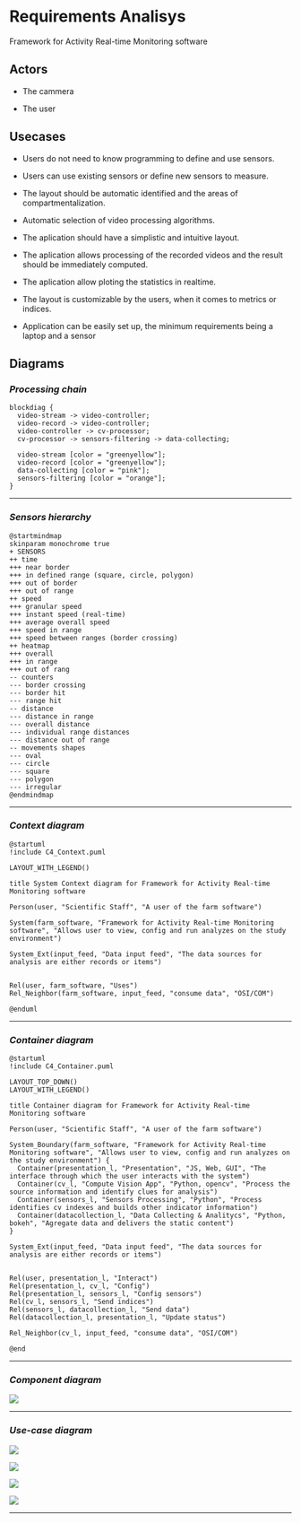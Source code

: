# Requirements Analisys

Framework for Activity Real-time Monitoring software

## Actors

- The cammera

- The user


## Usecases

- Users do not need to know programming to define and use sensors.

- Users can use existing sensors or define new sensors to measure.

- The layout should be automatic identified and the areas of compartmentalization.

- Automatic selection of video processing algorithms.

- The aplication should have a simplistic and intuitive layout.

- The aplication allows processing of the recorded videos and the result should be immediately computed.

- The aplication allow ploting the statistics in realtime.

- The layout is customizable by the users, when it comes to metrics or indices.

- Application can be easily set up, the minimum requirements being a laptop and a sensor


## Diagrams

### *Processing chain*

```blockdiag
blockdiag {
  video-stream -> video-controller;
  video-record -> video-controller;
  video-controller -> cv-processor;
  cv-processor -> sensors-filtering -> data-collecting;

  video-stream [color = "greenyellow"];
  video-record [color = "greenyellow"];
  data-collecting [color = "pink"];
  sensors-filtering [color = "orange"];
}
```

---

### *Sensors hierarchy*

```plantuml
@startmindmap
skinparam monochrome true
+ SENSORS
++ time
+++ near border
+++ in defined range (square, circle, polygon)
+++ out of border
+++ out of range
++ speed
+++ granular speed
+++ instant speed (real-time)
+++ average overall speed
+++ speed in range
+++ speed between ranges (border crossing)
++ heatmap
+++ overall
+++ in range
+++ out of rang
-- counters
--- border crossing
--- border hit
--- range hit
-- distance
--- distance in range
--- overall distance
--- individual range distances
--- distance out of range
-- movements shapes
--- oval
--- circle
--- square
--- polygon
--- irregular
@endmindmap
```

---

### *Context diagram*

```plantuml
@startuml
!include C4_Context.puml

LAYOUT_WITH_LEGEND()

title System Context diagram for Framework for Activity Real-time Monitoring software

Person(user, "Scientific Staff", "A user of the farm software")

System(farm_software, "Framework for Activity Real-time Monitoring software", "Allows user to view, config and run analyzes on the study environment")

System_Ext(input_feed, "Data input feed", "The data sources for analysis are either records or items")


Rel(user, farm_software, "Uses")
Rel_Neighbor(farm_software, input_feed, "consume data", "OSI/COM")

@enduml
```
---

### *Container diagram*

```plantuml
@startuml
!include C4_Container.puml

LAYOUT_TOP_DOWN()
LAYOUT_WITH_LEGEND()

title Container diagram for Framework for Activity Real-time Monitoring software

Person(user, "Scientific Staff", "A user of the farm software")

System_Boundary(farm_software, "Framework for Activity Real-time Monitoring software", "Allows user to view, config and run analyzes on the study environment") {
  Container(presentation_l, "Presentation", "JS, Web, GUI", "The interface through which the user interacts with the system")
  Container(cv_l, "Compute Vision App", "Python, opencv", "Process the source information and identify clues for analysis")
  Container(sensors_l, "Sensors Processing", "Python", "Process identifies cv indexes and builds other indicator information")
  Container(datacollection_l, "Data Collecting & Analitycs", "Python, bokeh", "Agregate data and delivers the static content")
}

System_Ext(input_feed, "Data input feed", "The data sources for analysis are either records or items")


Rel(user, presentation_l, "Interact")
Rel(presentation_l, cv_l, "Config")
Rel(presentation_l, sensors_l, "Config sensors")
Rel(cv_l, sensors_l, "Send indices")
Rel(sensors_l, datacollection_l, "Send data")
Rel(datacollection_l, presentation_l, "Update status")

Rel_Neighbor(cv_l, input_feed, "consume data", "OSI/COM")

@end
```
---

### *Component diagram*
![](./../img/c4-3.png)

---

### *Use-case diagram*

![](./../img/usecase.png)

![](./../img/3rd-1.png)

![](./../img/3rd-2.png)

![](./../img/mcv.png)

---

